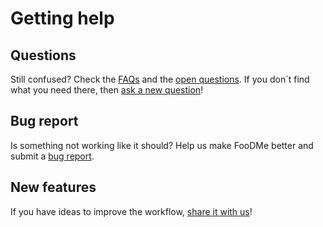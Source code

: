 # Getting help

## Questions

Still confused? 
Check the [FAQs](faqs.md) and the [open questions](https://github.com/CVUA-RRW/FooDMe/labels/question).
If you don´t find what you need there, then [ask a new question](https://github.com/CVUA-RRW/FooDMe/issues/new?assignees=&labels=question&template=question.md&title=)!

## Bug report

Is something not working like it should?
Help us make FooDMe better and submit a [bug report](https://github.com/CVUA-RRW/FooDMe/issues/new?assignees=&labels=bug&template=bug_report.md&title=).

## New features

If you have ideas to improve the workflow, [share it with us](https://github.com/CVUA-RRW/FooDMe/issues/new?assignees=&labels=enhancement&template=feature_request.md&title=)! 

